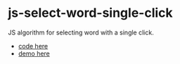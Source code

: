 # js-select-word-single-click

JS algorithm for selecting word with a single click.

* [code here](index.js)
* [demo here](https://kevinwang15.github.io/js-select-word-single-click/)